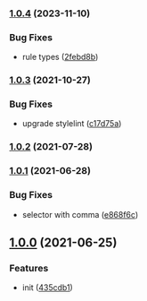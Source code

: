 ### [1.0.4](https://github.com/CyanSalt/stylelint-plugin-aurora/compare/v1.0.3...v1.0.4) (2023-11-10)


### Bug Fixes

* rule types ([2febd8b](https://github.com/CyanSalt/stylelint-plugin-aurora/commit/2febd8b095353321bb55d531415ac21aeaf10d2b))

### [1.0.3](https://github.com/CyanSalt/stylelint-plugin-aurora/compare/v1.0.2...v1.0.3) (2021-10-27)


### Bug Fixes

* upgrade stylelint ([c17d75a](https://github.com/CyanSalt/stylelint-plugin-aurora/commit/c17d75a75eb5d24d65593d1ce7781d34e3f21a91))

### [1.0.2](https://github.com/CyanSalt/stylelint-plugin-aurora/compare/v1.0.2...v1.0.3) (2021-07-28)

### [1.0.1](https://github.com/CyanSalt/stylelint-plugin-aurora/compare/v1.0.2...v1.0.3) (2021-06-28)


### Bug Fixes

* selector with comma ([e868f6c](https://github.com/CyanSalt/stylelint-plugin-aurora/commit/e868f6c61d83242435ca3770549cbf766bc2cfdb))

## [1.0.0](https://github.com/CyanSalt/stylelint-plugin-aurora/compare/v1.0.2...v1.0.3) (2021-06-25)


### Features

* init ([435cdb1](https://github.com/CyanSalt/stylelint-plugin-aurora/commit/435cdb1f42d3c25133cde03b55c48d835d03a044))

